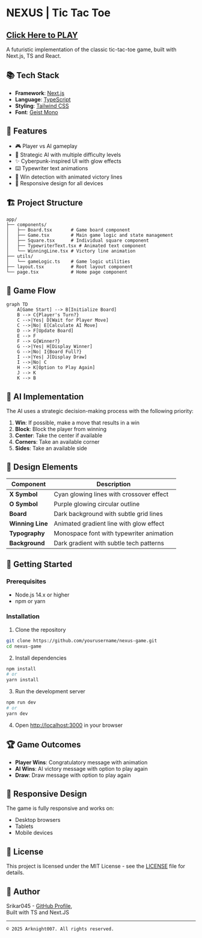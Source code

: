 # NEXUS | Tic Tac Toe

## [Click Here to PLAY](https://v0-three-in-a-row-six.vercel.app/) ##

A futuristic implementation of the classic tic-tac-toe game, built with Next.js, TS and React.

## 📚 Tech Stack

- **Framework**: [Next.js](https://nextjs.org/)
- **Language**: [TypeScript](https://www.typescriptlang.org/)
- **Styling**: [Tailwind CSS](https://tailwindcss.com/)
- **Font**: [Geist Mono](https://vercel.com/font)

## 🌟 Features

- 🎮 Player vs AI gameplay
- 🧠 Strategic AI with multiple difficulty levels
- ✨ Cyberpunk-inspired UI with glow effects
- ⌨️ Typewriter text animations
- 🎯 Win detection with animated victory lines
- 🔄 Responsive design for all devices

## 🏗️ Project Structure

```
app/
├── components/
│   ├── Board.tsx       # Game board component
│   ├── Game.tsx        # Main game logic and state management
│   ├── Square.tsx      # Individual square component
│   ├── TypewriterText.tsx # Animated text component
│   └── WinningLine.tsx # Victory line animation
├── utils/
│   └── gameLogic.ts    # Game logic utilities
├── layout.tsx          # Root layout component
└── page.tsx            # Home page component
```

## 🔄 Game Flow

```mermaid
graph TD
    A[Game Start] --> B[Initialize Board]
    B --> C{Player's Turn?}
    C -->|Yes| D[Wait for Player Move]
    C -->|No| E[Calculate AI Move]
    D --> F[Update Board]
    E --> F
    F --> G{Winner?}
    G -->|Yes| H[Display Winner]
    G -->|No| I{Board Full?}
    I -->|Yes| J[Display Draw]
    I -->|No| C
    H --> K[Option to Play Again]
    J --> K
    K --> B
```

## 🧠 AI Implementation

The AI uses a strategic decision-making process with the following priority:

1. **Win**: If possible, make a move that results in a win
2. **Block**: Block the player from winning
3. **Center**: Take the center if available
4. **Corners**: Take an available corner
5. **Sides**: Take an available side


## 🎨 Design Elements

| Component | Description |
|-----------|-------------|
| **X Symbol** | Cyan glowing lines with crossover effect |
| **O Symbol** | Purple glowing circular outline |
| **Board** | Dark background with subtle grid lines |
| **Winning Line** | Animated gradient line with glow effect |
| **Typography** | Monospace font with typewriter animation |
| **Background** | Dark gradient with subtle tech patterns |

## 🚀 Getting Started

### Prerequisites

- Node.js 14.x or higher
- npm or yarn

### Installation

1. Clone the repository
```bash
git clone https://github.com/yourusername/nexus-game.git
cd nexus-game
```

2. Install dependencies
```bash
npm install
# or
yarn install
```

3. Run the development server
```bash
npm run dev
# or
yarn dev
```

4. Open [http://localhost:3000](http://localhost:3000) in your browser

## 🏆 Game Outcomes

- **Player Wins**: Congratulatory message with animation
- **AI Wins**: AI victory message with option to play again
- **Draw**: Draw message with option to play again

## 📱 Responsive Design

The game is fully responsive and works on:
- Desktop browsers
- Tablets
- Mobile devices

## 📝 License

This project is licensed under the MIT License - see the [LICENSE](LICENSE) file for details.

## 👤 Author

Srikar045 - [GitHub Profile](https://github.com/Arknight007),</br>
Built with TS and Next.JS

---
`© 2025 Arknight007. All rights reserved.`

